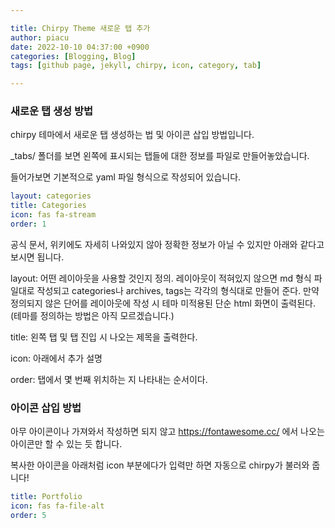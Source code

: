 ```yaml
---

title: Chirpy Theme 새로운 탭 추가
author: piacu
date: 2022-10-10 04:37:00 +0900
categories: [Blogging, Blog]
tags: [github page, jekyll, chirpy, icon, category, tab]

---
```


### 새로운 탭 생성 방법

chirpy 테마에서 새로운 탭 생성하는 법 및 아이콘 삽입 방법입니다.

_tabs/ 폴더를 보면 왼쪽에 표시되는 탭들에 대한 정보를 파일로 만들어놓았습니다.

들어가보면 기본적으로 yaml 파일 형식으로 작성되어 있습니다.

```yaml
layout: categories
title: Categories
icon: fas fa-stream
order: 1
```

공식 문서, 위키에도 자세히 나와있지 않아 정확한 정보가 아닐 수 있지만 아래와 같다고 보시면 됩니다.

layout: 어떤 레이아웃을 사용할 것인지 정의. 레이아웃이 적혀있지 않으면 md 형식 파일대로 작성되고 categories나 archives, tags는 각각의 형식대로 만들어 준다. 만약 정의되지 않은 단어를 레이아웃에 작성 시 테마 미적용된 단순 html 화면이 출력된다.(테마를 정의하는 방법은 아직 모르겠습니다.)

title: 왼쪽 탭 및 탭 진입 시 나오는 제목을 출력한다.

icon: 아래에서 추가 설명

order: 탭에서 몇 번째 위치하는 지 나타내는 순서이다.



### 아이콘 삽입 방법

아무 아이콘이나 가져와서 작성하면 되지 않고 https://fontawesome.cc/ 에서 나오는 아이콘만 할 수 있는 듯 합니다. 

복사한 아이콘을 아래처럼 icon 부분에다가 입력만 하면 자동으로 chirpy가 불러와 줍니다!

```yaml
title: Portfolio
icon: fas fa-file-alt
order: 5
```
